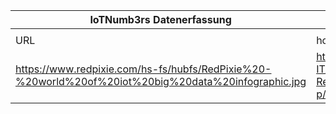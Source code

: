 |IoTNumb3rs Datenerfassung|||||||||||
| ---- | ---- | ---- | ---- | ---- | ---- | ---- | ---- | ---- | ---- | ---- |
||||||||||||
|URL|home_url|filename|device_class|device_count|market_class|market_volume|prognosis_year|publication_year|authorship_class|Dropbox folder|
|https://www.redpixie.com/hs-fs/hubfs/RedPixie%20-%20world%20of%20iot%20big%20data%20infographic.jpg|https://community.hpe.com/t5/Transforming-IT/IoT-Big-Data-Welcoming-the-Data-Revolution-2018-Infographic/ba-p/7017539|file10_RedPixie20-20world20of20iot20big20data20infographic.jpg||||||||MariaMarg/20181125-1505|
